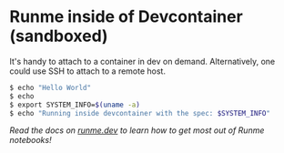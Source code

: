 # Runme inside of Devcontainer (sandboxed)

It's handy to attach to a container in dev on demand. Alternatively, one could use SSH to attach to a remote host.

```sh
$ echo "Hello World"
$ echo
$ export SYSTEM_INFO=$(uname -a)
$ echo "Running inside devcontainer with the spec: $SYSTEM_INFO"
```

*Read the docs on [runme.dev](https://www.runme.dev/docs/intro) to learn how to get most out of Runme notebooks!*
